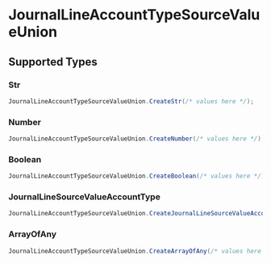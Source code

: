 # JournalLineAccountTypeSourceValueUnion


## Supported Types

### Str

```csharp
JournalLineAccountTypeSourceValueUnion.CreateStr(/* values here */);
```

### Number

```csharp
JournalLineAccountTypeSourceValueUnion.CreateNumber(/* values here */);
```

### Boolean

```csharp
JournalLineAccountTypeSourceValueUnion.CreateBoolean(/* values here */);
```

### JournalLineSourceValueAccountType

```csharp
JournalLineAccountTypeSourceValueUnion.CreateJournalLineSourceValueAccountType(/* values here */);
```

### ArrayOfAny

```csharp
JournalLineAccountTypeSourceValueUnion.CreateArrayOfAny(/* values here */);
```
